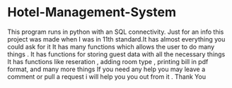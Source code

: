 # Hotel-Management-System
This program runs in python with an SQL connectivity. Just for an info this project was made when I was in 11th standard.It has almost everything you could ask for it
It has many functions which allows the user to do many things . 
It has functions for storing guest data with all the necessary things
It has functions like reseration , adding room type , printing bill in pdf format, and many more things
If you need any help you may leave a comment or pull a request i will help you you out from it .
Thank You
